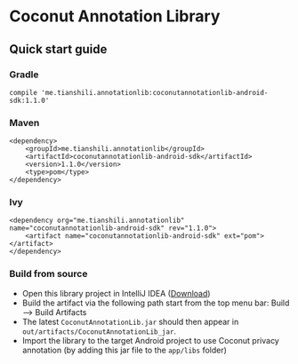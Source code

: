 Coconut Annotation Library
==========================

Quick start guide
-----------------
### Gradle
```
compile 'me.tianshili.annotationlib:coconutannotationlib-android-sdk:1.1.0'
```

### Maven
```
<dependency>
	<groupId>me.tianshili.annotationlib</groupId>
	<artifactId>coconutannotationlib-android-sdk</artifactId>
	<version>1.1.0</version>
	<type>pom</type>
</dependency>
```

### Ivy
```
<dependency org="me.tianshili.annotationlib" name="coconutannotationlib-android-sdk" rev="1.1.0">
	<artifact name="coconutannotationlib-android-sdk" ext="pom"></artifact>
</dependency>
```

### Build from source
* Open this library project in IntelliJ IDEA ([Download](https://www.jetbrains.com/idea/download/#section=mac))
* Build the artifact via the following path start from the top menu bar: Build --> Build Artifacts
* The latest `CoconutAnnotationLib.jar` should then appear in `out/artifacts/CoconutAnnotationLib_jar`.
* Import the library to the target Android project to use Coconut privacy annotation (by adding this jar file to the `app/libs` folder)
